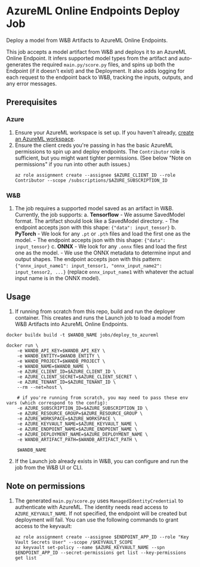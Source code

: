 # AzureML Online Endpoints Deploy Job

Deploy a model from W&B Artifacts to AzureML Online Endpoints.

This job accepts a model artifact from W&B and deploys it to an AzureML Online Endpoint. It infers supported model types from the artifact and auto-generates the required `main.py/score.py` files, and spins up both the Endpoint (if it doesn't exist) and the Deployment. It also adds logging for each request to the endpoint back to W&B, tracking the inputs, outputs, and any error messages.

## Prerequisites

### Azure

1. Ensure your AzureML workspace is set up. If you haven't already, [create an AzureML workspace](https://learn.microsoft.com/en-us/azure/machine-learning/quickstart-create-resources?view=azureml-api-2).
2. Ensure the client creds you're passing in has the basic AzureML permissions to spin up and deploy endpoints. The `Contributor` role is sufficient, but you might want tighter permissions. (See below "Note on permissions" if you run into other auth issues.)
   ```
   az role assignment create --assignee $AZURE_CLIENT_ID --role Contributor --scope /subscriptions/$AZURE_SUBSCRIPTION_ID
   ```

### W&B

1. The job requires a supported model saved as an artifact in W&B. Currently, the job supports:
   a. **Tensorflow** - We assume SavedModel format. The artifact should look like a SavedModel directory. - The endpoint accepts json with this shape: `{"data": input_tensor}`
   b. **PyTorch** - We look for any `.pt` or `.pth` files and load the first one as the model. - The endpoint accepts json with this shape: `{"data": input_tensor}`
   c. **ONNX** - We look for any `.onnx` files and load the first one as the model. - We use the ONNX metadata to determine input and output shapes. The endpoint accepts json with this pattern: `{"onnx_input_name1": input_tensor1, "onnx_input_name2": input_tensor2, ...}` (replace `onnx_input_name1` with whatever the actual input name is in the ONNX model).

## Usage

1. If running from scratch from this repo, build and run the deployer container. This creates and runs the Launch job to load a model from W&B Artifacts into AzureML Online Endpoints.

```
docker buildx build -t $WANDB_NAME jobs/deploy_to_azureml

docker run \
    -e WANDB_API_KEY=$WANDB_API_KEY \
    -e WANDB_ENTITY=$WANDB_ENTITY \
    -e WANDB_PROJECT=$WANDB_PROJECT \
    -e WANDB_NAME=$WANDB_NAME \
    -e AZURE_CLIENT_ID=$AZURE_CLIENT_ID \
    -e AZURE_CLIENT_SECRET=$AZURE_CLIENT_SECRET \
    -e AZURE_TENANT_ID=$AZURE_TENANT_ID \
    --rm --net=host \

    # if you're running from scratch, you may need to pass these env vars (which correspond to the config):
    -e AZURE_SUBSCRIPTION_ID=$AZURE_SUBSCRIPTION_ID \
    -e AZURE_RESOURCE_GROUP=$AZURE_RESOURCE_GROUP \
    -e AZURE_WORKSPACE=$AZURE_WORKSPACE \
    -e AZURE_KEYVAULT_NAME=$AZURE_KEYVAULT_NAME \
    -e AZURE_ENDPOINT_NAME=$AZURE_ENDPOINT_NAME \
    -e AZURE_DEPLOYMENT_NAME=$AZURE_DEPLOYMENT_NAME \
    -e WANDB_ARTIFACT_PATH=$WANDB_ARTIFACT_PATH \

    $WANDB_NAME
```

2. If the Launch job already exists in W&B, you can configure and run the job from the W&B UI or CLI.

## Note on permissions

1. The generated `main.py/score.py` uses `ManagedIdentityCredential` to authenticate with AzureML. The identity needs read access to `AZURE_KEYVAULT_NAME`. If not specified, the endpoint will be created but deployment will fail. You can use the following commands to grant access to the keyvault:
   ```
   az role assignment create --assignee $ENDPOINT_APP_ID --role "Key Vault Secrets User" --scope /$KEYVAULT_SCOPE
   az keyvault set-policy --name $AZURE_KEYVAULT_NAME --spn $ENDPOINT_APP_ID --secret-permissions get list --key-permissions get list
   ```
